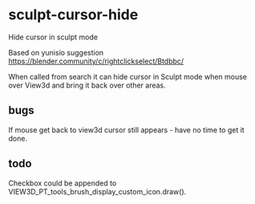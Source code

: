 # sculpt-cursor-hide
Hide cursor in sculpt mode

  Based on yunisio suggestion https://blender.community/c/rightclickselect/Btdbbc/

  When called from search it can hide cursor in Sculpt mode when mouse over View3d and bring it back over other areas.

## bugs

  If mouse get back to view3d cursor still appears - have no time to get it done.

## todo

  Checkbox could be appended to VIEW3D_PT_tools_brush_display_custom_icon.draw().
